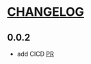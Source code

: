 # [CHANGELOG](https://keepachangelog.com/en/1.0.0/)

## 0.0.2

- add CICD [PR](https://github.com/gdsfactory/kweb/pull/4)
